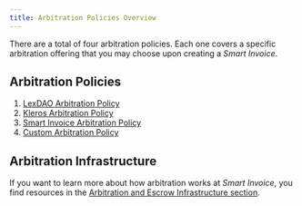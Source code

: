 ```yaml
---
title: Arbitration Policies Overview
---
```


There are a total of four arbitration policies. Each one covers a specific arbitration offering that you may choose upon creating a *Smart Invoice*.

## Arbitration Policies

1. [LexDAO Arbitration Policy](docs-v3/arbitration/arbitration_policies/LexDAO-arbitration.md)
2. [Kleros Arbitration Policy](docs-v3/arbitration/arbitration_policies/kleros-arbitration.md)
3. [Smart Invoice Arbitration Policy](docs-v3/arbitration/arbitration_policies/smart-invoice-arbitration.md)
4. [Custom Arbitration Policy](docs-v3/arbitration/arbitration_policies/custom-arbitration.md)

## Arbitration Infrastructure

If you want to learn more about how arbitration works at *Smart Invoice*, you find resources in the [Arbitration and Escrow Infrastructure section](docs-v3/arbitration/arbitration_policies/arbitration_infra.md).